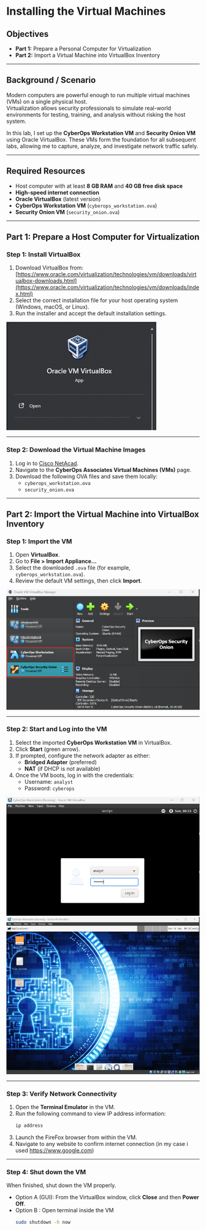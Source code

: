 # Installing the Virtual Machines

## Objectives
- **Part 1:** Prepare a Personal Computer for Virtualization  
- **Part 2:** Import a Virtual Machine into VirtualBox Inventory  

---

## Background / Scenario
Modern computers are powerful enough to run multiple virtual machines (VMs) on a single physical host.  
Virtualization allows security professionals to simulate real-world environments for testing, training, and analysis without risking the host system.  

In this lab, I set up the **CyberOps Workstation VM** and **Security Onion VM** using Oracle VirtualBox. These VMs form the foundation for all subsequent labs, allowing me to capture, analyze, and investigate network traffic safely.

---

## Required Resources
- Host computer with at least **8 GB RAM** and **40 GB free disk space**  
- **High-speed internet connection**  
- **Oracle VirtualBox** (latest version)  
- **CyberOps Workstation VM** (`cyberops_workstation.ova`)  
- **Security Onion VM** (`security_onion.ova`)  

---

## Part 1: Prepare a Host Computer for Virtualization

### Step 1: Install VirtualBox
1. Download VirtualBox from:  
   [https://www.oracle.com/virtualization/technologies/vm/downloads/virtualbox-downloads.html](https://www.oracle.com/virtualization/technologies/vm/downloads/index.html)  
2. Select the correct installation file for your host operating system (Windows, macOS, or Linux).  
3. Run the installer and accept the default installation settings.  

![VirtualBox installed](./Screenshots/VB_Installed.png)


---

### Step 2: Download the Virtual Machine Images
1. Log in to [Cisco NetAcad](https://www.netacad.com).  
2. Navigate to the **CyberOps Associates Virtual Machines (VMs)** page.  
3. Download the following OVA files and save them locally:  
   - `cyberops_workstation.ova`  
   - `security_onion.ova`  

---

## Part 2: Import the Virtual Machine into VirtualBox Inventory

### Step 1: Import the VM
1. Open **VirtualBox**.  
2. Go to **File > Import Appliance…**  
3. Select the downloaded `.ova` file (for example, `cyberops_workstation.ova`).  
4. Review the default VM settings, then click **Import**.  

![VMs Imported onto VirtualBox](./Screenshots/VMs_Imported.png)

---

### Step 2: Start and Log into the VM
1. Select the imported **CyberOps Workstation VM** in VirtualBox.  
2. Click **Start** (green arrow).  
3. If prompted, configure the network adapter as either:  
   - **Bridged Adapter** (preferred)  
   - **NAT** (if DHCP is not available)  
4. Once the VM boots, log in with the credentials:  
   - Username: `analyst`  
   - Password: `cyberops`  


![CyberOps Workstation Login](./Screenshots/COW_Login.png)
![Successful Login to the VM](./Screenshots/Login.png) 

---

### Step 3: Verify Network Connectivity
1. Open the **Terminal Emulator** in the VM.  
2. Run the following command to view IP address information:  
   ```bash
   ip address
3. Launch the FireFox browser from within the VM.
4. Navigate to any website to confirm internet connection (in my case i used https://www.google.com)

---

### Step 4: Shut down the VM
When finished, shut down the VM properly.
   - Option A (GUI): From the VirtualBox window, click **Close** and then **Power Off**.
   - Option B : Open terminal inside the VM
     ```bash
     sudo shutdown -h now


